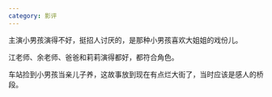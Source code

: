 ```yaml
---
category: 影评
---
```


主演小男孩演得不好，挺招人讨厌的，是那种小男孩喜欢大姐姐的戏份儿。

江老师、余老师、爸爸和莉莉演得都好，都符合角色。

车站捡到小男孩当亲儿子养，这故事放到现在有点烂大街了，当时应该是感人的桥段。

